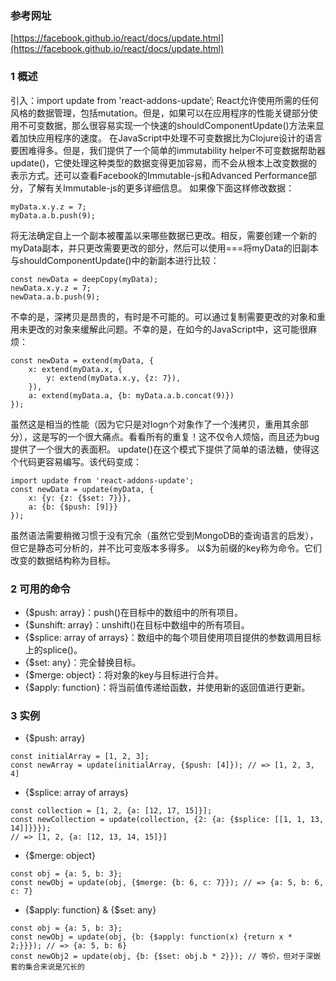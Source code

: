 ### 参考网址
[https://facebook.github.io/react/docs/update.html](https://facebook.github.io/react/docs/update.html)

### 1 概述
引入：import update from 'react-addons-update’;
React允许使用所需的任何风格的数据管理，包括mutation。但是，如果可以在应用程序的性能关键部分使用不可变数据，那么很容易实现一个快速的shouldComponentUpdate()方法来显着加快应用程序的速度。
在JavaScript中处理不可变数据比为Clojure设计的语言要困难得多。但是，我们提供了一个简单的immutability helper不可变数据帮助器update()，它使处理这种类型的数据变得更加容易，而不会从根本上改变数据的表示方式。还可以查看Facebook的Immutable-js和Advanced Performance部分，了解有关Immutable-js的更多详细信息。
如果像下面这样修改数据：
```
myData.x.y.z = 7;
myData.a.b.push(9);
```
将无法确定自上一个副本被覆盖以来哪些数据已更改。相反，需要创建一个新的myData副本，并只更改需要更改的部分，然后可以使用===将myData的旧副本与shouldComponentUpdate()中的新副本进行比较：
```
const newData = deepCopy(myData);
newData.x.y.z = 7;
newData.a.b.push(9);
```
不幸的是，深拷贝是昂贵的，有时是不可能的。可以通过复制需要更改的对象和重用未更改的对象来缓解此问题。不幸的是，在如今的JavaScript中，这可能很麻烦：
```
const newData = extend(myData, {
    x: extend(myData.x, {
        y: extend(myData.x.y, {z: 7}),
    }),
    a: extend(myData.a, {b: myData.a.b.concat(9)})
});
```
虽然这是相当的性能（因为它只是对logn个对象作了一个浅拷贝，重用其余部分），这是写的一个很大痛点。看看所有的重复！这不仅令人烦恼，而且还为bug提供了一个很大的表面积。
update()在这个模式下提供了简单的语法糖，使得这个代码更容易编写。该代码变成：
```
import update from 'react-addons-update';
const newData = update(myData, {
    x: {y: {z: {$set: 7}}},
    a: {b: {$push: [9]}}
});
```
虽然语法需要稍微习惯于没有冗余（虽然它受到MongoDB的查询语言的启发），但它是静态可分析的，并不比可变版本多得多。
以$为前缀的key称为命令。它们改变的数据结构称为目标。

### 2 可用的命令
* {$push: array}：push()在目标中的数组中的所有项目。
* {$unshift: array}：unshift()在目标中数组中的所有项目。
* {$splice: array of arrays}：数组中的每个项目使用项目提供的参数调用目标上的splice()。 
* {$set: any}：完全替换目标。 
* {$merge: object}：将对象的key与目标进行合并。
* {$apply: function}：将当前值传递给函数，并使用新的返回值进行更新。

### 3 实例
* {$push: array}
```
const initialArray = [1, 2, 3];
const newArray = update(initialArray, {$push: [4]}); // => [1, 2, 3, 4]
```
* {$splice: array of arrays}
```
const collection = [1, 2, {a: [12, 17, 15]}];
const newCollection = update(collection, {2: {a: {$splice: [[1, 1, 13, 14]]}}});
// => [1, 2, {a: [12, 13, 14, 15]}]
```
* {$merge: object}
```
const obj = {a: 5, b: 3};
const newObj = update(obj, {$merge: {b: 6, c: 7}}); // => {a: 5, b: 6, c: 7}
```
* {$apply: function} & {$set: any}
```
const obj = {a: 5, b: 3};
const newObj = update(obj, {b: {$apply: function(x) {return x * 2;}}}); // => {a: 5, b: 6}
const newObj2 = update(obj, {b: {$set: obj.b * 2}}); // 等价，但对于深嵌套的集合来说是冗长的
```
